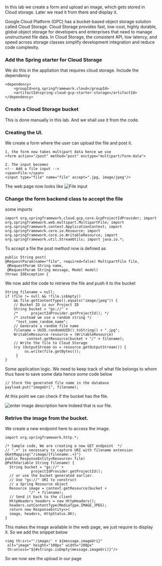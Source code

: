 In this lab we create a form and upload an image, which gets stored in Cloud storage. Later we read it from there and display it. 

Google Cloud Platform (GPC) has a bucket-based object storage solution called Cloud Storage. Cloud Storage provides fast, low-cost, highly durable, global object storage for developers and enterprises that need to manage unstructured file data. In Cloud Storage, the consistent API, low latency, and speed across storage classes simplify development integration and reduce code complexity.

### Add the Spring starter for Cloud Storage
We do this in the appliation that requires cloud storage. Include the dependency
```
<dependency>
    <groupId>org.springframework.cloud</groupId>
    <artifactId>spring-cloud-gcp-starter-storage</artifactId>
</dependency>

```
### Create a Cloud Storage bucket
 This is done manually in this lab. And we shall use it from the code. 

### Creating the UI. 
We create a form where the user can upload the file and post it. 

```
1. the form now takes multipart data hence we use
<form action="/post" method="post" enctype="multipart/form-data">

2. The input becomes
<!-- Add a file input --> 
<span>File:</span>
<input type="file" name="file" accept=".jpg, image/jpeg"/>
```
The web page now looks like 
![File input](https://i.imgur.com/alLgKkj.png)
### Change the form backend class to accept the file
some imports
```
import org.springframework.cloud.gcp.core.GcpProjectIdProvider; import org.springframework.web.multipart.MultipartFile; import org.springframework.context.ApplicationContext; import org.springframework.core.io.Resource; import org.springframework.core.io.WritableResource; import org.springframework.util.StreamUtils; import java.io.*;
```

To accept a file the post method now is defnied as 
```
public String post(
@RequestParam(name="file", required=false) MultipartFile file,
 @RequestParam String name,
 @RequestParam String message, Model model)
throws IOException {

```

We now add the code to retrieve the file and push it to the bucket
```
String filename = null;
if (file != null && !file.isEmpty()
    && file.getContentType().equals("image/jpeg")) {
	// Bucket ID is our Project ID
	String bucket = "gs://" +
	/*      projectIdProvider.getProjectId(); */
	/* instead we use a random string */
	 "test_some_random_name";
	// Generate a random file name
	filename = UUID.randomUUID().toString() + ".jpg";
	WritableResource resource = (WritableResource)
	      context.getResource(bucket + "/" + filename);
	// Write the file to Cloud Storage
	try (OutputStream os = resource.getOutputStream()) {
	     os.write(file.getBytes());
	 }
}

```

Some application logic. We need to keep track of what file belongs to whom thus have to save some data hence some code below 

```
// Store the generated file name in the database 
payload.put("imageUri", filename);
```

At this point we can check if the bucket has the file.

![enter image description here](https://i.imgur.com/zEa8LP6.png)
Indeed that is our file. 


### Retrive the image from the bucket. 
We create a new endpoint here to access the image. 
```
import org.springframework.http.*;

/* Sample code, We are creating a new GET endpoint  */
// ".+" is necessary to capture URI with filename extension
@GetMapping("/image/{filename:.+}")
public ResponseEntity<Resource> file(
@PathVariable String filename) {
  String bucket = "gs://" +
		    projectIdProvider.getProjectId();
  // or use the bucket generated earlier. 
  // Use "gs://" URI to construct
  // a Spring Resource object
  Resource image = context.getResource(bucket +
		   "/" + filename);
  // Send it back to the client
  HttpHeaders headers = new HttpHeaders();
  headers.setContentType(MediaType.IMAGE_JPEG);
  return new ResponseEntity<>(
  image, headers, HttpStatus.OK);
}

```
This makes the image available in the web page, we just require to display it. So we add the snippet below

```
<img th:src="'/image/' + ${message.imageUri}"
 alt="image" height="100px" width="200px"
 th:unless="${#strings.isEmpty(message.imageUri)}"/>

```
So we now see the upload in our page

<!--stackedit_data:
eyJoaXN0b3J5IjpbNjY2MTYwMjY0LC05OTIzNDY0MTMsLTEwNj
A1NzgxMjcsLTE2NTc3NjA3MywtMTgxMzQ1NzE2OV19
-->